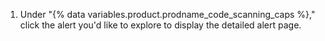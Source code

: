 1. Under "{% data variables.product.prodname_code_scanning_caps %}," click the alert you'd like to explore to display the detailed alert page.
